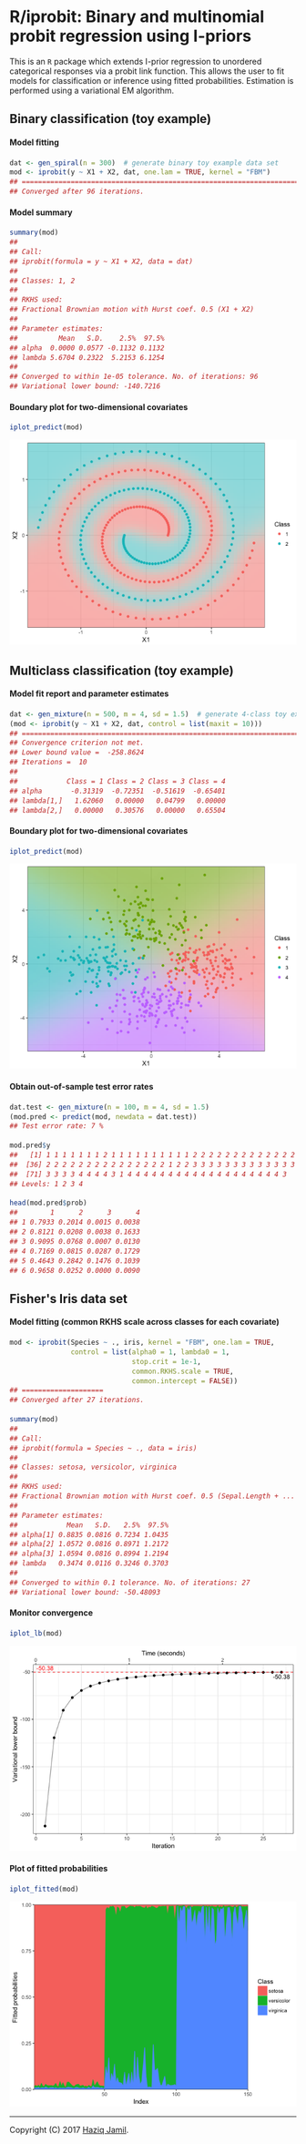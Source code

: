 R/iprobit: Binary and multinomial probit regression using I-priors
================

This is an `R` package which extends I-prior regression to unordered categorical responses via a probit link function. This allows the user to fit models for classification or inference using fitted probabilities. Estimation is performed using a variational EM algorithm.

Binary classification (toy example)
-----------------------------------

#### Model fitting

``` r
dat <- gen_spiral(n = 300)  # generate binary toy example data set
mod <- iprobit(y ~ X1 + X2, dat, one.lam = TRUE, kernel = "FBM")
## ========================================================================
## Converged after 96 iterations.
```

#### Model summary

``` r
summary(mod)
## 
## Call:
## iprobit(formula = y ~ X1 + X2, data = dat)
## 
## Classes: 1, 2 
## 
## RKHS used:
## Fractional Brownian motion with Hurst coef. 0.5 (X1 + X2) 
## 
## Parameter estimates:
##          Mean   S.D.    2.5%  97.5%
## alpha  0.0000 0.0577 -0.1132 0.1132
## lambda 5.6704 0.2322  5.2153 6.1254
## 
## Converged to within 1e-05 tolerance. No. of iterations: 96
## Variational lower bound: -140.7216
```

#### Boundary plot for two-dimensional covariates

``` r
iplot_predict(mod)
```

![](README_files/figure-markdown_github/unnamed-chunk-3-1.png)

Multiclass classification (toy example)
---------------------------------------

#### Model fit report and parameter estimates

``` r
dat <- gen_mixture(n = 500, m = 4, sd = 1.5)  # generate 4-class toy example data set
(mod <- iprobit(y ~ X1 + X2, dat, control = list(maxit = 10)))
## ===========================================================================
## Convergence criterion not met.
## Lower bound value =  -258.8624 
## Iterations =  10 
## 
##            Class = 1 Class = 2 Class = 3 Class = 4
## alpha       -0.31319  -0.72351  -0.51619  -0.65401
## lambda[1,]   1.62060   0.00000   0.04799   0.00000
## lambda[2,]   0.00000   0.30576   0.00000   0.65504
```

#### Boundary plot for two-dimensional covariates

``` r
iplot_predict(mod)
```

![](README_files/figure-markdown_github/unnamed-chunk-5-1.png)

#### Obtain out-of-sample test error rates

``` r
dat.test <- gen_mixture(n = 100, m = 4, sd = 1.5)
(mod.pred <- predict(mod, newdata = dat.test))
## Test error rate: 7 %

mod.pred$y
##   [1] 1 1 1 1 1 1 1 2 1 1 1 1 1 1 1 1 1 1 2 2 2 2 2 2 2 2 2 2 2 2 2 2 2 3 2
##  [36] 2 2 2 2 2 2 2 2 2 2 2 2 2 2 2 1 2 2 3 3 3 3 3 3 3 3 3 3 3 3 3 3 3 3 3
##  [71] 3 3 3 3 4 4 4 4 3 1 4 4 4 4 4 4 4 4 4 4 4 4 4 4 4 4 4 4 4 3
## Levels: 1 2 3 4

head(mod.pred$prob)
##        1      2      3      4
## 1 0.7933 0.2014 0.0015 0.0038
## 2 0.8121 0.0208 0.0038 0.1633
## 3 0.9095 0.0768 0.0007 0.0130
## 4 0.7169 0.0815 0.0287 0.1729
## 5 0.4643 0.2842 0.1476 0.1039
## 6 0.9658 0.0252 0.0000 0.0090
```

Fisher's Iris data set
----------------------

#### Model fitting (common RKHS scale across classes for each covariate)

``` r
mod <- iprobit(Species ~ ., iris, kernel = "FBM", one.lam = TRUE,
               control = list(alpha0 = 1, lambda0 = 1, 
                              stop.crit = 1e-1,
                              common.RKHS.scale = TRUE, 
                              common.intercept = FALSE))
## ====================
## Converged after 27 iterations.

summary(mod)
## 
## Call:
## iprobit(formula = Species ~ ., data = iris)
## 
## Classes: setosa, versicolor, virginica 
## 
## RKHS used:
## Fractional Brownian motion with Hurst coef. 0.5 (Sepal.Length + ... + Petal.Width) 
## 
## Parameter estimates:
##            Mean   S.D.   2.5%  97.5%
## alpha[1] 0.8835 0.0816 0.7234 1.0435
## alpha[2] 1.0572 0.0816 0.8971 1.2172
## alpha[3] 1.0594 0.0816 0.8994 1.2194
## lambda   0.3474 0.0116 0.3246 0.3703
## 
## Converged to within 0.1 tolerance. No. of iterations: 27
## Variational lower bound: -50.48093
```

#### Monitor convergence

``` r
iplot_lb(mod)
```

![](README_files/figure-markdown_github/unnamed-chunk-8-1.png)

#### Plot of fitted probabilities

``` r
iplot_fitted(mod)
```

![](README_files/figure-markdown_github/unnamed-chunk-9-1.png)

------------------------------------------------------------------------

Copyright (C) 2017 [Haziq Jamil](http://haziqj.ml).
